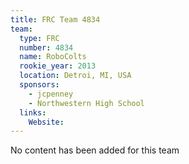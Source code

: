 ```yaml
---
title: FRC Team 4834
team:
  type: FRC
  number: 4834
  name: RoboColts
  rookie_year: 2013
  location: Detroi, MI, USA
  sponsors:
    - jcpenney
    - Northwestern High School
  links:
    Website: 
---
```

No content has been added for this team